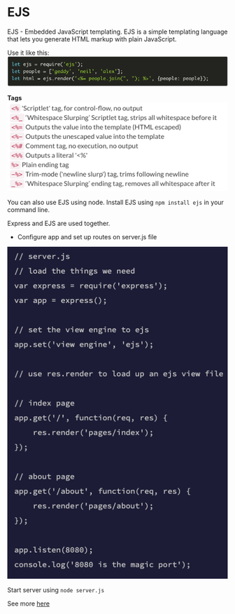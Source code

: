 # EJS

EJS - Embedded JavaScript templating. EJS is a simple templating language that lets you generate HTML markup with plain JavaScript. 


Use it like this:
![EJS usage](img-301-11/ejs-use.png)

**Tags**
![EJS tags](img-301-11/ejs-tags.png)

You can also use EJS using node.
Install EJS using ```npm install ejs``` in your command line.

Express and EJS are used together. 
- Configure app and set up routes on server.js file

![EJS configs](img-301-11/ejs-server-config.png)

Start server using ```node server.js```

See more [here](https://scotch.io/tutorials/use-ejs-to-template-your-node-application)


  